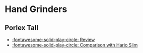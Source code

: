 Hand Grinders
===

Porlex Tall
---

- [:fontawesome-solid-play-circle: Review](https://www.youtube.com/watch?v=BLMd58cGU_4)
- [:fontawesome-solid-play-circle: Comparison with Hario Slim](https://www.youtube.com/watch?v=r_221QOLMj4)
